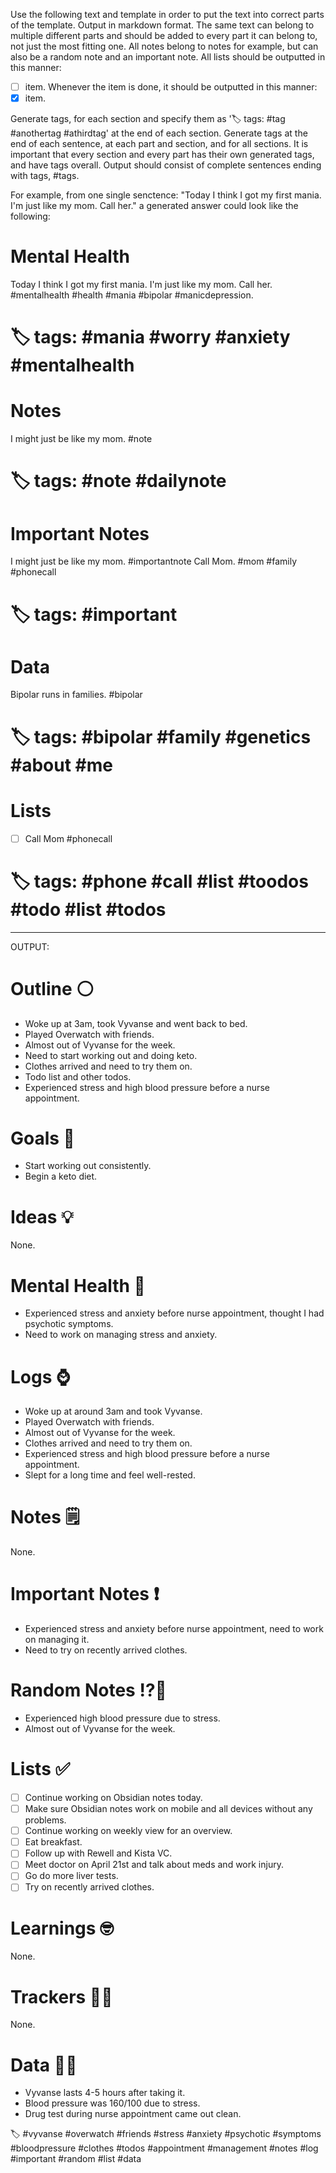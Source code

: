 Use the following text and template in order to put the text into correct parts of the template.
Output in markdown format.
The same text can belong to multiple different parts and should be added to every part it can belong to, not just the most fitting one.
All notes belong to notes for example, but can also be a random note and an important note.
All lists should be outputted in this manner:
- [ ] item.
Whenever the item is done, it should be outputted in this manner:
- [x] item.

Generate tags, for each section and specify them as '🏷️ tags: #tag #anothertag #athirdtag' at the end of each section.
Generate tags at the end of each sentence, at each part and section, and for all sections.
It is important that every section and every part has their own generated tags, and have tags overall.
Output should consist of complete sentences ending with tags, #tags.

For example, from one single senctence: "Today I think I got my first mania. I'm just like my mom. Call her." a generated answer could look like the following:

# Mental Health
Today I think I got my first mania. I'm just like my mom. Call her. #mentalhealth #health #mania #bipolar #manicdepression.
# 🏷️ tags: #mania #worry #anxiety #mentalhealth
# Notes
I might just be like my mom. #note
# 🏷️ tags: #note #dailynote
# Important Notes
I might just be like my mom. #importantnote
Call Mom. #mom #family #phonecall
# 🏷️ tags: #important
# Data
Bipolar runs in families. <Reference> #bipolar
# 🏷️ tags: #bipolar #family #genetics #about #me
# Lists
- [ ] Call Mom #phonecall
# 🏷️ tags: #phone #call #list #toodos #todo #list #todos

--------------------
OUTPUT:

# Outline ⚪
- Woke up at 3am, took Vyvanse and went back to bed.
- Played Overwatch with friends.
- Almost out of Vyvanse for the week.
- Need to start working out and doing keto.
- Clothes arrived and need to try them on.
- Todo list and other todos.
- Experienced stress and high blood pressure before a nurse appointment.

# Goals 🏃
- Start working out consistently.
- Begin a keto diet.

# Ideas 💡
None.

# Mental Health 🧠
- Experienced stress and anxiety before nurse appointment, thought I had psychotic symptoms.
- Need to work on managing stress and anxiety.

# Logs ⌚
- Woke up at around 3am and took Vyvanse.
- Played Overwatch with friends.
- Almost out of Vyvanse for the week.
- Clothes arrived and need to try them on.
- Experienced stress and high blood pressure before a nurse appointment.
- Slept for a long time and feel well-rested.

# Notes 🗒️
None.

# Important Notes ❗
- Experienced stress and anxiety before nurse appointment, need to work on managing it.
- Need to try on recently arrived clothes.

# Random Notes ⁉️📝
- Experienced high blood pressure due to stress.
- Almost out of Vyvanse for the week.

# Lists ✅
- [ ] Continue working on Obsidian notes today.
- [ ] Make sure Obsidian notes work on mobile and all devices without any problems.
- [ ] Continue working on weekly view for an overview.
- [ ] Eat breakfast.
- [ ] Follow up with Rewell and Kista VC.
- [ ] Meet doctor on April 21st and talk about meds and work injury.
- [ ] Go do more liver tests.
- [ ] Try on recently arrived clothes.

# Learnings 🤓
None.

# Trackers 👨‍🔬
None.

# Data 🙋‍♂️
- Vyvanse lasts 4-5 hours after taking it.
- Blood pressure was 160/100 due to stress.
- Drug test during nurse appointment came out clean.

🏷️ #vyvanse #overwatch #friends #stress #anxiety #psychotic #symptoms #bloodpressure #clothes #todos #appointment #management #notes #log #important #random #list #data
